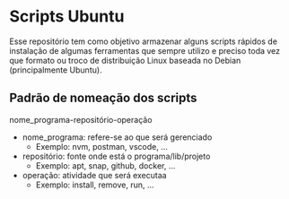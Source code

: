 # Scripts Ubuntu

Esse repositório tem como objetivo armazenar alguns scripts rápidos de instalação de algumas ferramentas que sempre utilizo e preciso toda vez que formato ou troco de distribuição Linux baseada no Debian (principalmente Ubuntu).

## Padrão de nomeação dos scripts
nome_programa-repositório-operação
- nome_programa: refere-se ao que será gerenciado
    - Exemplo: nvm, postman, vscode, ...
- repositório: fonte onde está o programa/lib/projeto
    - Exemplo: apt, snap, github, docker, ...
- operação: atividade que será executaa
    - Exemplo: install, remove, run, ...
